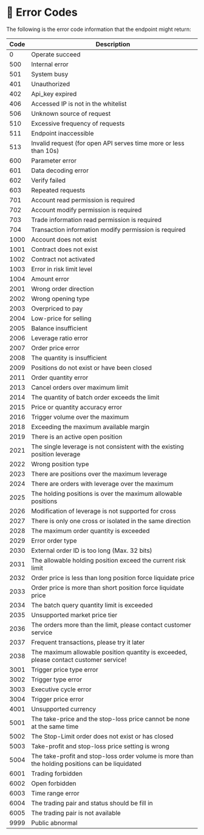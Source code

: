 # 🚧 Error Codes

The following is the error code information that the endpoint might return:

| Code | Description |
|------|-------------|
| 0    | Operate succeed |
| 500  | Internal error |
| 501  | System busy |
| 401  | Unauthorized |
| 402  | Api_key expired |
| 406  | Accessed IP is not in the whitelist |
| 506  | Unknown source of request |
| 510  | Excessive frequency of requests |
| 511  | Endpoint inaccessible |
| 513  | Invalid request (for open API serves time more or less than 10s) |
| 600  | Parameter error |
| 601  | Data decoding error |
| 602  | Verify failed |
| 603  | Repeated requests |
| 701  | Account read permission is required |
| 702  | Account modify permission is required |
| 703  | Trade information read permission is required |
| 704  | Transaction information modify permission is required |
| 1000 | Account does not exist |
| 1001 | Contract does not exist |
| 1002 | Contract not activated |
| 1003 | Error in risk limit level |
| 1004 | Amount error |
| 2001 | Wrong order direction |
| 2002 | Wrong opening type |
| 2003 | Overpriced to pay |
| 2004 | Low-price for selling |
| 2005 | Balance insufficient |
| 2006 | Leverage ratio error |
| 2007 | Order price error |
| 2008 | The quantity is insufficient |
| 2009 | Positions do not exist or have been closed |
| 2011 | Order quantity error |
| 2013 | Cancel orders over maximum limit |
| 2014 | The quantity of batch order exceeds the limit |
| 2015 | Price or quantity accuracy error |
| 2016 | Trigger volume over the maximum |
| 2018 | Exceeding the maximum available margin |
| 2019 | There is an active open position |
| 2021 | The single leverage is not consistent with the existing position leverage |
| 2022 | Wrong position type |
| 2023 | There are positions over the maximum leverage |
| 2024 | There are orders with leverage over the maximum |
| 2025 | The holding positions is over the maximum allowable positions |
| 2026 | Modification of leverage is not supported for cross |
| 2027 | There is only one cross or isolated in the same direction |
| 2028 | The maximum order quantity is exceeded |
| 2029 | Error order type |
| 2030 | External order ID is too long (Max. 32 bits) |
| 2031 | The allowable holding position exceed the current risk limit |
| 2032 | Order price is less than long position force liquidate price |
| 2033 | Order price is more than short position force liquidate price |
| 2034 | The batch query quantity limit is exceeded |
| 2035 | Unsupported market price tier |
| 2036 | The orders more than the limit, please contact customer service |
| 2037 | Frequent transactions, please try it later |
| 2038 | The maximum allowable position quantity is exceeded, please contact customer service! |
| 3001 | Trigger price type error |
| 3002 | Trigger type error |
| 3003 | Executive cycle error |
| 3004 | Trigger price error |
| 4001 | Unsupported currency |
| 5001 | The take-price and the stop-loss price cannot be none at the same time |
| 5002 | The Stop-Limit order does not exist or has closed |
| 5003 | Take-profit and stop-loss price setting is wrong |
| 5004 | The take-profit and stop-loss order volume is more than the holding positions can be liquidated |
| 6001 | Trading forbidden |
| 6002 | Open forbidden |
| 6003 | Time range error |
| 6004 | The trading pair and status should be fill in |
| 6005 | The trading pair is not available |
| 9999 | Public abnormal |